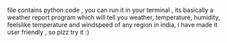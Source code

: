 file contains python code , you can run it in your terminal , its basically a weather report program which will tell you weather, temperature, humidity, feelslike temperature and windspeed of any region in india, i have made it user friendly , so plzz try it :) 
